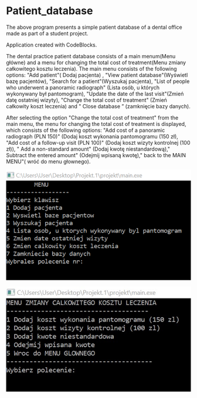 # Patient_database
The above program presents a simple patient database of a dental office made as part of a student project.

Application created with CodeBlocks.

The dental practice patient database consists of a main menum(Menu główne) and a menu for changing the total cost of treatment(Menu zmiany całkowitego kosztu leczenia). The main menu consists of the following options: "Add patient"( Dodaj pacjenta) , "View patient database"(Wyświetl bazę pacjentów), "Search for a patient"(Wyszukaj pacjenta), "List of people who underwent a panoramic radiograph" (Lista osób, u których wykonywany był pantomogram), "Update the date of the last visit"(Zmień datę ostatniej wizyty), "Change the total cost of treatment" (Zmień całkowity koszt leczenia) and " Close database ” (zamknięcie bazy danych).

After selecting the option "Change the total cost of treatment" from the main menu, the menu for changing the total cost of treatment is displayed, which consists of the following options: "Add cost of a panoramic radiograph (PLN 150)" (Dodaj koszt wykonania pantomogramu (150 zł), "Add cost of a follow-up visit (PLN 100)" (Dodaj koszt wizyty kontrolnej (100 zł)), " Add a non-standard amount" (Dodaj kwotę niestandardową)," Subtract the entered amount" (Odejmij wpisaną kwotę)," back to the MAIN MENU"( wróć do menu głownego).


![Main menu](./file.jpg)

![Main menu](./file2.jpg)

